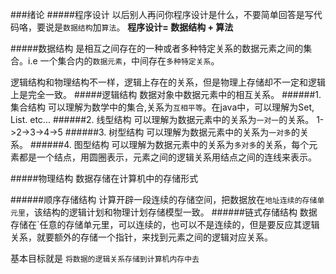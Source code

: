 ###绪论
#####程序设计
以后别人再问你程序设计是什么，不要简单回答是写代码咯，要说是`数据结构`加`算法`。
__程序设计= 数据结构 + 算法__

#####数据结构
是相互之间存在的一种或者多种特定关系的数据元素之间的集合。i.e 一个集合内的`数据元素`，中间存在`多种特定关系`。

逻辑结构和物理结构不一样，逻辑上存在的关系，但是物理上存储却不一定和逻辑上是完全一致。
#####逻辑结构
数据对象中数据元素中的相互关系。
######1. 集合结构
可以理解为数学中的集合,关系为`互相平等`。在java中，可以理解为Set, List. etc...
######2. 线型结构
可以理解为数据元素中的关系为`一对一`的关系。
1->2->3->4->5
######3. 树型结构
可以理解为数据元素中的关系为`一对多`的关系。
######4. 图型结构
可以理解为数据元素中的关系为`多对多`的关系，每个元素都是一个结点，用圆圈表示，元素之间的逻辑关系用结点之间的连线来表示。

#####物理结构
数据存储在计算机中的存储形式

######顺序存储结构
计算开辟一段连续的存储空间，把数据放在`地址连续的存储单元里`，该结构的逻辑计划和物理计划存储模型一致。
######链式存储结构
数据存储在`任意的存储单元里，可以连续的，也可以不是连续的，但是要反应其逻辑关系，就要额外的存储一个指针，来找到元素之间的逻辑对应关系。

基本目标就是 `将数据的逻辑关系存储到计算机内存中去`